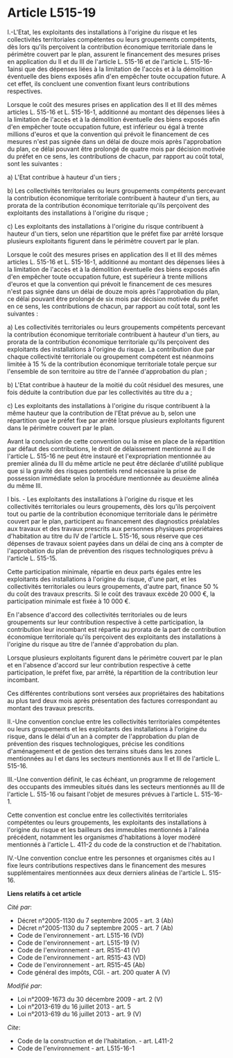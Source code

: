 # Article L515-19

I.-L'Etat, les exploitants des installations à l'origine du risque et les collectivités territoriales compétentes ou leurs
groupements compétents, dès lors qu'ils perçoivent la contribution économique territoriale dans le périmètre couvert par le
plan, assurent le financement des mesures prises en application du II et du III de l'article L. 515-16 et de l'article L.
515-16-1ainsi que des dépenses liées à la limitation de l'accès et à la démolition éventuelle des biens exposés afin d'en
empêcher toute occupation future. A cet effet, ils concluent une convention fixant leurs contributions respectives. 

Lorsque le coût des mesures prises en application des II et III des mêmes articles L. 515-16 et L. 515-16-1, additionné au
montant des dépenses liées à la limitation de l'accès et à la démolition éventuelle des biens exposés afin d'en empêcher
toute occupation future, est inférieur ou égal à trente millions d'euros et que la convention qui prévoit le financement de
ces mesures n'est pas signée dans un délai de douze mois après l'approbation du plan, ce délai pouvant être prolongé de
quatre mois par décision motivée du préfet en ce sens, les contributions de chacun, par rapport au coût total, sont les
suivantes : 

a) L'Etat contribue à hauteur d'un tiers ; 

b) Les collectivités territoriales ou leurs groupements compétents percevant la contribution économique territoriale
contribuent à hauteur d'un tiers, au prorata de la contribution économique territoriale qu'ils perçoivent des exploitants des
installations à l'origine du risque ; 

c) Les exploitants des installations à l'origine du risque contribuent à hauteur d'un tiers, selon une répartition que le
préfet fixe par arrêté lorsque plusieurs exploitants figurent dans le périmètre couvert par le plan. 

Lorsque le coût des mesures prises en application des II et III des mêmes articles L. 515-16 et L. 515-16-1, additionné au
montant des dépenses liées à la limitation de l'accès et à la démolition éventuelle des biens exposés afin d'en empêcher
toute occupation future, est supérieur à trente millions d'euros et que la convention qui prévoit le financement de ces
mesures n'est pas signée dans un délai de douze mois après l'approbation du plan, ce délai pouvant être prolongé de six mois
par décision motivée du préfet en ce sens, les contributions de chacun, par rapport au coût total, sont les suivantes : 

a) Les collectivités territoriales ou leurs groupements compétents percevant la contribution économique territoriale
contribuent à hauteur d'un tiers, au prorata de la contribution économique territoriale qu'ils perçoivent des exploitants des
installations à l'origine du risque. La contribution due par chaque collectivité territoriale ou groupement compétent est
néanmoins limitée à 15 % de la contribution économique territoriale totale perçue sur l'ensemble de son territoire au titre
de l'année d'approbation du plan ; 

b) L'Etat contribue à hauteur de la moitié du coût résiduel des mesures, une fois déduite la contribution due par les
collectivités au titre du a ; 

c) Les exploitants des installations à l'origine du risque contribuent à la même hauteur que la contribution de l'Etat prévue
au b, selon une répartition que le préfet fixe par arrêté lorsque plusieurs exploitants figurent dans le périmètre couvert
par le plan. 

Avant la conclusion de cette convention ou la mise en place de la répartition par défaut des contributions, le droit de
délaissement mentionné au II de l'article L. 515-16 ne peut être instauré et l'expropriation mentionnée au premier alinéa du
III du même article ne peut être déclarée d'utilité publique que si la gravité des risques potentiels rend nécessaire la
prise de possession immédiate selon la procédure mentionnée au deuxième alinéa du même III.

I bis. - Les exploitants des installations à l'origine du risque et les collectivités territoriales ou leurs groupements, dès
lors qu'ils perçoivent tout ou partie de la contribution économique territoriale dans le périmètre couvert par le plan,
participent au financement des diagnostics préalables aux travaux et des travaux prescrits aux personnes physiques
propriétaires d'habitation au titre du IV de l'article L. 515-16, sous réserve que ces dépenses de travaux soient payées dans
un délai de cinq ans à compter de l'approbation du plan de prévention des risques technologiques prévu à l'article L.
515-15. 

Cette participation minimale, répartie en deux parts égales entre les exploitants des installations à l'origine du risque,
d'une part, et les collectivités territoriales ou leurs groupements, d'autre part, finance 50 % du coût des travaux
prescrits. Si le coût des travaux excède 20 000 €, la participation minimale est fixée à 10 000 €. 

En l'absence d'accord des collectivités territoriales ou de leurs groupements sur leur contribution respective à cette
participation, la contribution leur incombant est répartie au prorata de la part de contribution économique territoriale
qu'ils perçoivent des exploitants des installations à l'origine du risque au titre de l'année d'approbation du plan. 

Lorsque plusieurs exploitants figurent dans le périmètre couvert par le plan et en l'absence d'accord sur leur contribution
respective à cette participation, le préfet fixe, par arrêté, la répartition de la contribution leur incombant. 

Ces différentes contributions sont versées aux propriétaires des habitations au plus tard deux mois après présentation des
factures correspondant au montant des travaux prescrits. 

II.-Une convention conclue entre les collectivités territoriales compétentes ou leurs groupements et les exploitants des
installations à l'origine du risque, dans le délai d'un an à compter de l'approbation du plan de prévention des risques
technologiques, précise les conditions d'aménagement et de gestion des terrains situés dans les zones mentionnées au I et
dans les secteurs mentionnés aux II et III de l'article L. 515-16. 

III.-Une convention définit, le cas échéant, un programme de relogement des occupants des immeubles situés dans les secteurs
mentionnés au III de l'article L. 515-16 ou faisant l'objet de mesures prévues à l'article L. 515-16-1. 

Cette convention est conclue entre les collectivités territoriales compétentes ou leurs groupements, les exploitants des
installations à l'origine du risque et les bailleurs des immeubles mentionnés à l'alinéa précédent, notamment les organismes
d'habitations à loyer modéré mentionnés à l'article L. 411-2 du code de la construction et de l'habitation. 

IV.-Une convention conclue entre les personnes et organismes cités au I fixe leurs contributions respectives dans le
financement des mesures supplémentaires mentionnées aux deux derniers alinéas de l'article L. 515-16.

**Liens relatifs à cet article**

_Cité par_:

  - Décret n°2005-1130 du 7 septembre 2005 - art. 3 (Ab)
  - Décret n°2005-1130 du 7 septembre 2005 - art. 7 (Ab)
  - Code de l'environnement - art. L515-16 (VD)
  - Code de l'environnement - art. L515-19 (V)
  - Code de l'environnement - art. R515-41 (V)
  - Code de l'environnement - art. R515-43 (VD)
  - Code de l'environnement - art. R515-45 (Ab)
  - Code général des impôts, CGI. - art. 200 quater A (V)

_Modifié par_:

  - Loi n°2009-1673 du 30 décembre 2009 - art. 2 (V)
  - Loi n°2013-619 du 16 juillet 2013 - art. 5
  - Loi n°2013-619 du 16 juillet 2013 - art. 9 (V)

_Cite_:

  - Code de la construction et de l'habitation. - art. L411-2
  - Code de l'environnement - art. L515-16-1
